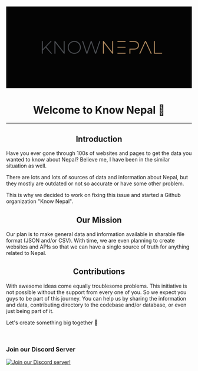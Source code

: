 ![Logo](./assets/logo.png)

<center><h1>Welcome to Know Nepal 👋</h1></center>
<hr>

<center><h2>Introduction</h2></center>

Have you ever gone through 100s of websites and pages to get the data you wanted to know about Nepal?
Believe me, I have been in the similar situation as well.

There are lots and lots of sources of data and information about Nepal, but they mostly are outdated or not so accurate or have some other problem.

This is why we decided to work on fixing this issue and started a Github organization "Know Nepal".

<center><h2>Our Mission</h2></center>
Our plan is to make general data and information available in sharable file format (JSON and/or CSV). With time, we are even planning to create websites and APIs so that we can have a single source of truth for anything related to Nepal.

<center><h2>Contributions</h2></center>
With awesome ideas come equally troublesome problems.
This initiative is not possible without the support from every one of you.
So we expect you guys to be part of this journey.
You can help us by sharing the information and data, contributing directory to the codebase and/or database, or even just being part of it.

Let's create something big together 🙏

<br>
<h3> Join our Discord Server</h3>

[![Join our Discord server!](https://invidget.switchblade.xyz/7jwZaa8WDr)](http://discord.gg/7jwZaa8WDr)
